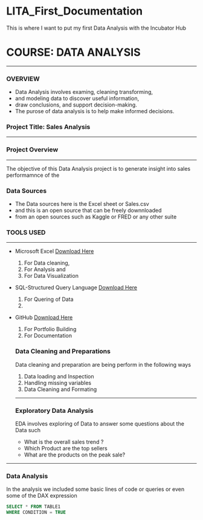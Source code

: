 # LITA_First_Documentation
This is where I want to put my first Data Analysis with the Incubator Hub

# COURSE: DATA ANALYSIS

---

### OVERVIEW
- Data Analysis involves examing, cleaning transforming, 
- and modeling data to discover useful information,
- draw conclusions, and support decision-making.
- The purose of data analysis is to help make informed decisions.



### Project Title: Sales Analysis
---
### Project Overview
---
The objective of this Data Analysis project is to generate insight into sales performamnce of the 

### Data Sources 
- The Data sources here is the Excel sheet or Sales.csv 
- and this is an open source that can be freely downnloaded
- from an open sources such as Kaggle or  FRED or any other suite

### TOOLS USED
---
- Microsoft Excel [Download Here](https://www.microsoft.com)
  1. For Data cleaning,
  2. For Analysis and
  3. For Data Visualization
     
- SQL-Structured Query Language  [Download Here](https://www.microsoft.com/en-us/sql-server/sql-server-downloads)
  1. For Quering of Data
  2. 
- GitHub                  [Download Here](https://www.github.com)
  1. For Portfolio Building
  2. For Documentation
 
 
  ### Data Cleaning and Preparations
  Data cleaning and preparation are being perform in the following ways
  1. Data loading and Inspection
  2. Handling missing variables
  3. Data Cleaning and Formating
  ---   
  ### Exploratory Data Analysis
  EDA involves exploring of Data to answer some questions about the Data such
  - What is the overall sales trend ?
  - Which Product are the top sellers
  - What are the products on the peak sale?
---
  ### Data Analysis
  In the analysis we included some basic lines of code or queries or even some of the DAX expression
  ```SQL
  SELECT * FROM TABLE1
  WHERE CONDITION = TRUE
  ```

